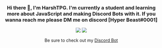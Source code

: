 <div align=center>
<h3> Hi there 👋, I'm <b>HarshTPG</b>. I'm currently a student and learning more about JavaScript and making Discord Bots with it. If you wanna reach me please DM me on discord [Hyper Beast#0001] </h3>
<img class="center" src="https://readme-github-stats.now.sh/api?username=HarshTPG&theme=blue-green&show&icons=true">
<img src="https://readme-github-stats.now.sh/api/wakatime/?username=HarshTPG&theme=blue-green&show&icons=true"></center>

Be sure to check out my [Discord Bot](https://discord.com/api/oauth2/authorize?client_id=796936961884553258&permissions=0&scope=bot)
</div>
